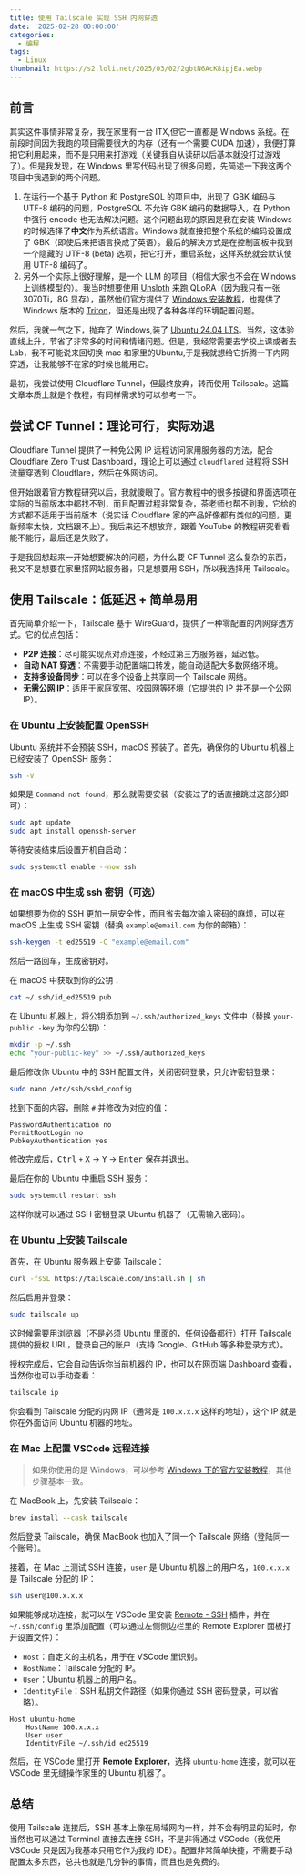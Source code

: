 ```yaml
---
title: 使用 Tailscale 实现 SSH 内网穿透
date: '2025-02-28 00:00:00'
categories:
  - 编程
tags:
  - Linux
thumbnail: https://s2.loli.net/2025/03/02/2gbtN6AcK8ipjEa.webp
---
```


## 前言

其实这件事情非常复杂，我在家里有一台 ITX,但它一直都是 Windows 系统。在前段时间因为我跑的项目需要很大的内存（还有一个需要 CUDA 加速），我便打算把它利用起来，而不是只用来打游戏（关键我自从读研以后基本就没打过游戏了）。但是我发现，在 Windows 里写代码出现了很多问题，先简述一下我这两个项目中我遇到的两个问题。<!--more-->

1. 在运行一个基于 Python 和 PostgreSQL 的项目中，出现了 GBK 编码与 UTF-8 编码的问题，PostgreSQL 不允许 GBK 编码的数据导入，在 Python 中强行 encode 也无法解决问题。这个问题出现的原因是我在安装 Windows 的时候选择了**中文**作为系统语言。Windows 就直接把整个系统的编码设置成了 GBK（即使后来把语言换成了英语）。最后的解决方式是在控制面板中找到一个隐藏的 UTF-8 (beta) 选项，把它打开，重启系统，这样系统就会默认使用 UTF-8 编码了。
2. 另外一个实际上很好理解，是一个 LLM 的项目（相信大家也不会在 Windows 上训练模型的）。我当时想要使用 [Unsloth](https://unsloth.ai/) 来跑 QLoRA（因为我只有一张 3070Ti，8G 显存），虽然他们官方提供了 [Windows 安装教程](https://docs.unsloth.ai/get-started/installing-+-updating/windows-installation)，也提供了 Windows 版本的 [Triton](https://github.com/woct0rdho/triton-windows)，但还是出现了各种各样的环境配置问题。

然后，我就一气之下，抛弃了 Windows,装了 [Ubuntu 24.04 LTS](https://ubuntu.com/download/desktop)。当然，这体验直线上升，节省了非常多的时间和情绪问题。但是，我经常需要去学校上课或者去 Lab，我不可能说来回切换 mac 和家里的Ubuntu,于是我就想给它折腾一下内网穿透，让我能够不在家的时候也能用它。

最初，我尝试使用 Cloudflare Tunnel，但最终放弃，转而使用 Tailscale。这篇文章本质上就是个教程，有同样需求的可以参考一下。

## 尝试 CF Tunnel：理论可行，实际劝退

Cloudflare Tunnel 提供了一种免公网 IP 远程访问家用服务器的方法，配合 Cloudflare Zero Trust Dashboard，理论上可以通过 `cloudflared` 进程将 SSH 流量穿透到 Cloudflare，然后在外网访问。

但开始跟着官方教程研究以后，我就傻眼了。官方教程中的很多按键和界面选项在实际的当前版本中都找不到，而且配置过程非常复杂，茶老师也帮不到我，它给的方式都不适用于当前版本（说实话 Cloudflare 家的产品好像都有类似的问题，更新频率太快，文档跟不上）。我后来还不想放弃，跟着 YouTube 的教程研究看看能不能行，最后还是失败了。

于是我回想起来一开始想要解决的问题，为什么要 CF Tunnel 这么复杂的东西，我又不是想要在家里搭网站服务器，只是想要用 SSH，所以我选择用 Tailscale。

## 使用 Tailscale：低延迟 + 简单易用

首先简单介绍一下，Tailscale 基于 WireGuard，提供了一种零配置的内网穿透方式。它的优点包括：

- **P2P 连接**：尽可能实现点对点连接，不经过第三方服务器，延迟低。
- **自动 NAT 穿透**：不需要手动配置端口转发，能自动适配大多数网络环境。
- **支持多设备同步**：可以在多个设备上共享同一个 Tailscale 网络。
- **无需公网 IP**：适用于家庭宽带、校园网等环境（它提供的 IP 并不是一个公网 IP）。

### 在 Ubuntu 上安装配置 OpenSSH

Ubuntu 系统并不会预装 SSH，macOS 预装了。首先，确保你的 Ubuntu 机器上已经安装了 OpenSSH 服务：

```bash
ssh -V
```

如果是 `Command not found`，那么就需要安装（安装过了的话直接跳过这部分即可）：

```bash
sudo apt update
sudo apt install openssh-server
```

等待安装结束后设置开机自启动：

```bash
sudo systemctl enable --now ssh
```

### 在 macOS 中生成 ssh 密钥（可选）

如果想要为你的 SSH 更加一层安全性，而且省去每次输入密码的麻烦，可以在 macOS 上生成 SSH 密钥（替换 `example@email.com` 为你的邮箱）：

```bash
ssh-keygen -t ed25519 -C "example@email.com"
```

然后一路回车，生成密钥对。

在 macOS 中获取到你的公钥：

```bash
cat ~/.ssh/id_ed25519.pub
```

在 Ubuntu 机器上，将公钥添加到 `~/.ssh/authorized_keys` 文件中（替换 `your-public
-key` 为你的公钥）：

```bash
mkdir -p ~/.ssh
echo "your-public-key" >> ~/.ssh/authorized_keys
```

最后修改你 Ubuntu 中的 SSH 配置文件，关闭密码登录，只允许密钥登录：

```bash
sudo nano /etc/ssh/sshd_config
```

找到下面的内容，删除 `#` 并修改为对应的值：

```plaintext
PasswordAuthentication no
PermitRootLogin no
PubkeyAuthentication yes
```

修改完成后，<kbd>Ctrl</kbd> `+` <kbd>X</kbd> -> <kbd>Y</kbd> -> <kbd>Enter</kbd> 保存并退出。

最后在你的 Ubuntu 中重启 SSH 服务：

```bash
sudo systemctl restart ssh
```

这样你就可以通过 SSH 密钥登录 Ubuntu 机器了（无需输入密码）。

### 在 Ubuntu 上安装 Tailscale

首先，在 Ubuntu 服务器上安装 Tailscale：

```bash
curl -fsSL https://tailscale.com/install.sh | sh
```

然后启用并登录：

```bash
sudo tailscale up
```

这时候需要用浏览器（不是必须 Ubuntu 里面的，任何设备都行）打开 Tailscale 提供的授权 URL，登录自己的账户（支持 Google、GitHub 等多种登录方式）。

授权完成后，它会自动告诉你当前机器的 IP，也可以在网页端 Dashboard 查看，当然你也可以手动查看：

```bash
tailscale ip
```

你会看到 Tailscale 分配的内网 IP（通常是 `100.x.x.x` 这样的地址），这个 IP 就是你在外面访问 Ubuntu 机器的地址。

### 在 Mac 上配置 VSCode 远程连接

> 如果你使用的是 Windows，可以参考 [Windows 下的官方安装教程](https://tailscale.com/download/windows)，其他步骤基本一致。

在 MacBook 上，先安装 Tailscale：

```bash
brew install --cask tailscale
```

然后登录 Tailscale，确保 MacBook 也加入了同一个 Tailscale 网络（登陆同一个账号）。

接着，在 Mac 上测试 SSH 连接，`user` 是 Ubuntu 机器上的用户名，`100.x.x.x` 是 Tailscale 分配的 IP：

```bash
ssh user@100.x.x.x
```

如果能够成功连接，就可以在 VSCode 里安装 [Remote - SSH](https://marketplace.visualstudio.com/items?itemName=ms-vscode-remote.remote-ssh) 插件，并在 `~/.ssh/config` 里添加配置（可以通过左侧侧边栏里的 Remote Explorer 面板打开设置文件）：

- `Host`：自定义的主机名，用于在 VSCode 里识别。
- `HostName`：Tailscale 分配的 IP。
- `User`：Ubuntu 机器上的用户名。
- `IdentityFile`：SSH 私钥文件路径（如果你通过 SSH 密码登录，可以省略）。

```plaintext
Host ubuntu-home
    HostName 100.x.x.x
    User user
    IdentityFile ~/.ssh/id_ed25519
```

然后，在 VSCode 里打开 **Remote Explorer**，选择 `ubuntu-home` 连接，就可以在 VSCode 里无缝操作家里的 Ubuntu 机器了。

## 总结

使用 Tailscale 连接后，SSH 基本上像在局域网内一样，并不会有明显的延时，你当然也可以通过 Terminal 直接去连接 SSH，不是非得通过 VSCode（我使用 VSCode 只是因为我基本只用它作为我的 IDE）。配置非常简单快捷，不需要手动配置太多东西，总共也就是几分钟的事情，而且也是免费的。

